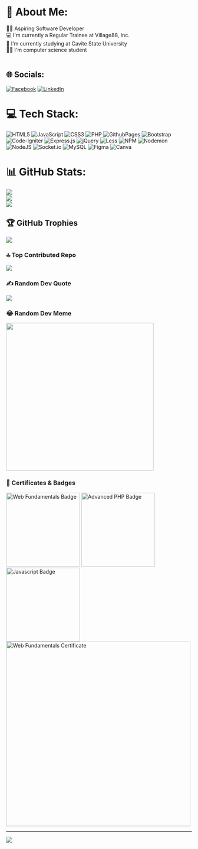 # 💫 About Me:
👨‍💻 Aspiring Software Developer<br>💻 I'm currently a Regular Trainee at Village88, Inc.<br>🏫 I'm currently studying at Cavite State University<br>👨‍🎓 I'm computer science student<br><br>


## 🌐 Socials:
[![Facebook](https://img.shields.io/badge/Facebook-%231877F2.svg?logo=Facebook&logoColor=white)](https://facebook.com/mohamadalicalanda) [![LinkedIn](https://img.shields.io/badge/LinkedIn-%230077B5.svg?logo=linkedin&logoColor=white)](https://linkedin.com/in/mohamad-ali-calanda-1524b1286) 

# 💻 Tech Stack:
![HTML5](https://img.shields.io/badge/html5-%23E34F26.svg?style=for-the-badge&logo=html5&logoColor=white) ![JavaScript](https://img.shields.io/badge/javascript-%23323330.svg?style=for-the-badge&logo=javascript&logoColor=%23F7DF1E) ![CSS3](https://img.shields.io/badge/css3-%231572B6.svg?style=for-the-badge&logo=css3&logoColor=white) ![PHP](https://img.shields.io/badge/php-%23777BB4.svg?style=for-the-badge&logo=php&logoColor=white) ![GithubPages](https://img.shields.io/badge/github%20pages-121013?style=for-the-badge&logo=github&logoColor=white) ![Bootstrap](https://img.shields.io/badge/bootstrap-%238511FA.svg?style=for-the-badge&logo=bootstrap&logoColor=white) ![Code-Igniter](https://img.shields.io/badge/CodeIgniter-%23EF4223.svg?style=for-the-badge&logo=codeIgniter&logoColor=white) ![Express.js](https://img.shields.io/badge/express.js-%23404d59.svg?style=for-the-badge&logo=express&logoColor=%2361DAFB) ![jQuery](https://img.shields.io/badge/jquery-%230769AD.svg?style=for-the-badge&logo=jquery&logoColor=white) ![Less](https://img.shields.io/badge/less-2B4C80?style=for-the-badge&logo=less&logoColor=white) ![NPM](https://img.shields.io/badge/NPM-%23CB3837.svg?style=for-the-badge&logo=npm&logoColor=white) ![Nodemon](https://img.shields.io/badge/NODEMON-%23323330.svg?style=for-the-badge&logo=nodemon&logoColor=%BBDEAD) ![NodeJS](https://img.shields.io/badge/node.js-6DA55F?style=for-the-badge&logo=node.js&logoColor=white) ![Socket.io](https://img.shields.io/badge/Socket.io-black?style=for-the-badge&logo=socket.io&badgeColor=010101) ![MySQL](https://img.shields.io/badge/mysql-%2300000f.svg?style=for-the-badge&logo=mysql&logoColor=white) ![Figma](https://img.shields.io/badge/figma-%23F24E1E.svg?style=for-the-badge&logo=figma&logoColor=white) ![Canva](https://img.shields.io/badge/Canva-%2300C4CC.svg?style=for-the-badge&logo=Canva&logoColor=white)

# 📊 GitHub Stats:
![](https://github-readme-stats.vercel.app/api?username=MohamadAli20&theme=dark&hide_border=false&include_all_commits=false&count_private=false)<br/>
![](https://github-readme-streak-stats.herokuapp.com/?user=MohamadAli20&theme=dark&hide_border=false)<br/>
![](https://github-readme-stats.vercel.app/api/top-langs/?username=MohamadAli20&theme=dark&hide_border=false&include_all_commits=false&count_private=false&layout=compact)

## 🏆 GitHub Trophies
![](https://github-profile-trophy.vercel.app/?username=MohamadAli20&theme=radical&no-frame=false&no-bg=true&margin-w=4)

### 🔝 Top Contributed Repo
![](https://github-contributor-stats.vercel.app/api?username=MohamadAli20&limit=5&theme=dark&combine_all_yearly_contributions=true)

### ✍️ Random Dev Quote
![](https://quotes-github-readme.vercel.app/api?type=horizontal&theme=radical)

### 😂 Random Dev Meme
<img src='https://randommeme-five.vercel.app/' style="height: 400px;"/>

### 🤩 Certificates & Badges
<div>
  <img src="https://drive.google.com/uc?export=view&id=1AmCwCalOck8t-Ig63ceLiaVCtNjGZKaD" alt="Web Fundamentals Badge" height=200">
  <img src="https://drive.google.com/uc?export=view&id=1MEmKRGU2RJC1flIy-Z-uhhq5srE63H9f" alt="Advanced PHP Badge" height=200">
  <img src="https://drive.google.com/uc?export=view&id=1elVnTbaWcwou5doi1GXYUsJ3Zo2bLKqz" alt="Javascript Badge" height=200">  
</div>
<img src="1BwtsrEiy2SLxsIWCV1wDGmdeuI4smSgl" alt="Web Fundamentals Certificate" height="500">

---
[![](https://visitcount.itsvg.in/api?id=MohamadAli20&icon=0&color=0)](https://visitcount.itsvg.in)

<!-- Proudly created with GPRM ( https://gprm.itsvg.in ) -->
